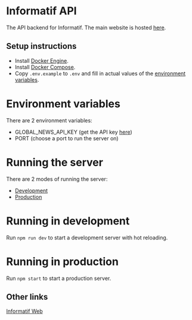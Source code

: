 # Informatif API

The API backend for Informatif. The main website is hosted [here](https://informatif.netlify.app/).

## Setup instructions

- Install [Docker Engine](https://docs.docker.com/engine/install/).
- Install [Docker Compose](https://docs.docker.com/compose/install/).
- Copy `.env.example` to `.env` and fill in actual values of the [environment variables](environment-variables).

# Environment variables

There are 2 environment variables:

- GLOBAL_NEWS_API_KEY (get the API key [here](https://newsapi.org/register))
- PORT (choose a port to run the server on)

# Running the server

There are 2 modes of running the server:

- [Development](#running-in-development)
- [Production](#running-in-production)

# Running in development

Run `npm run dev` to start a development server with hot reloading.

# Running in production

Run `npm start` to start a production server.

## Other links

[Informatif Web](https://github.com/informatif/informatif/)
